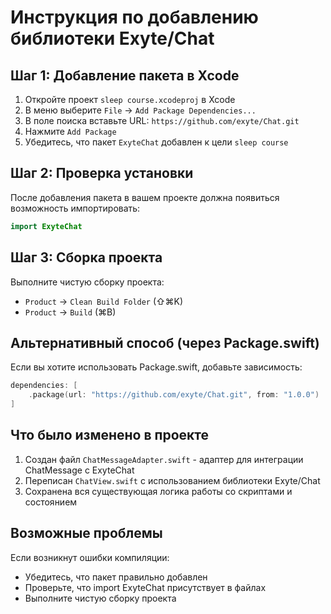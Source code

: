 # Инструкция по добавлению библиотеки Exyte/Chat

## Шаг 1: Добавление пакета в Xcode

1. Откройте проект `sleep course.xcodeproj` в Xcode
2. В меню выберите `File` → `Add Package Dependencies...`
3. В поле поиска вставьте URL: `https://github.com/exyte/Chat.git`
4. Нажмите `Add Package`
5. Убедитесь, что пакет `ExyteChat` добавлен к цели `sleep course`

## Шаг 2: Проверка установки

После добавления пакета в вашем проекте должна появиться возможность импортировать:

```swift
import ExyteChat
```

## Шаг 3: Сборка проекта

Выполните чистую сборку проекта:
- `Product` → `Clean Build Folder` (⇧⌘K)
- `Product` → `Build` (⌘B)

## Альтернативный способ (через Package.swift)

Если вы хотите использовать Package.swift, добавьте зависимость:

```swift
dependencies: [
    .package(url: "https://github.com/exyte/Chat.git", from: "1.0.0")
]
```

## Что было изменено в проекте

1. Создан файл `ChatMessageAdapter.swift` - адаптер для интеграции ChatMessage с ExyteChat
2. Переписан `ChatView.swift` с использованием библиотеки Exyte/Chat
3. Сохранена вся существующая логика работы со скриптами и состоянием

## Возможные проблемы

Если возникнут ошибки компиляции:
- Убедитесь, что пакет правильно добавлен
- Проверьте, что import ExyteChat присутствует в файлах
- Выполните чистую сборку проекта

